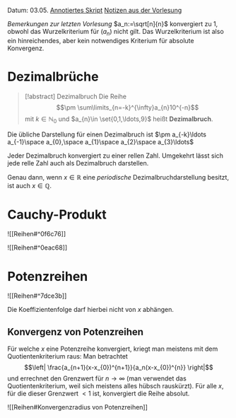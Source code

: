 Datum: 03.05.
[Annotiertes Skript](https://ecampus.uni-bonn.de/goto_ecampus_file_3031135_download.html)
[Notizen aus der Vorlesung](https://ecampus.uni-bonn.de/goto_ecampus_file_3031136_download.html)

*Bemerkungen zur letzten Vorlesung*
$a_n:=\sqrt[n]{n}$ konvergiert zu 1, obwohl das Wurzelkriterium für $(a_n)$ nicht gilt. Das Wurzelkriterium ist also ein hinreichendes, aber kein notwendiges Kriterium für absolute Konvergenz.

# Dezimalbrüche

> [!abstract] Dezimalbruch
> Die Reihe $$\pm \sum\limits_{n=-k}^{\infty}a_{n}10^{-n}$$ mit $k \in \mathbb{N}_0$ und $a_{n}\in \set{0,1,\ldots,9}$ heißt **Dezimalbruch**.

Die übliche Darstellung für einen Dezimalbruch ist $\pm a_{-k}\ldots a_{-1}\space a_{0},\space a_{1}\space a_{2}\space a_{3}\ldots$

Jeder Dezimalbruch konvergiert zu einer rellen Zahl. Umgekehrt lässt sich jede relle Zahl auch als Dezimalbruch darstellen.

Genau dann, wenn $x\in \mathbb{R}$ eine *periodische* Dezimalbruchdarstellung besitzt, ist auch $x \in \mathbb{Q}$.

# Cauchy-Produkt
![[Reihen#^0f6c76]]

![[Reihen#^0eac68]]

# Potenzreihen

![[Reihen#^7dce3b]]

Die Koeffizientenfolge darf hierbei nicht von $x$ abhängen. 

## Konvergenz von Potenzreihen

Für welche $x$ eine Potenzreihe konvergiert, kriegt man meistens mit dem Quotientenkriterium raus:
Man betrachtet$$\left| \frac{a_{n+1}(x-x_{0})^{n+1}}{a_n(x-x_{0})^{n}} \right|$$und errechnet den Grenzwert für $n \to \infty$ (man verwendet das Quotientenkriterium, weil sich meistens alles hübsch rauskürzt).
Für alle $x$, für die dieser Grenzwert $<1$ ist, konvergiert die Reihe absolut. 

![[Reihen#Konvergenzradius von Potenzreihen]]